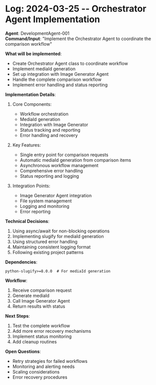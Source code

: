 # Log: 2024-03-25 -- Orchestrator Agent Implementation

**Agent**: DevelopmentAgent-001  
**Command/Input**: "Implement the Orchestrator Agent to coordinate the comparison workflow"

**What will be implemented**:  
- Create Orchestrator Agent class to coordinate workflow
- Implement mediaId generation
- Set up integration with Image Generator Agent
- Handle the complete comparison workflow
- Implement error handling and status reporting

**Implementation Details**:
1. Core Components:
   - Workflow orchestration
   - MediaId generation
   - Integration with Image Generator
   - Status tracking and reporting
   - Error handling and recovery

2. Key Features:
   - Single entry point for comparison requests
   - Automatic mediaId generation from comparison items
   - Asynchronous workflow management
   - Comprehensive error handling
   - Status reporting and logging

3. Integration Points:
   - Image Generator Agent integration
   - File system management
   - Logging and monitoring
   - Error reporting

**Technical Decisions**:
1. Using async/await for non-blocking operations
2. Implementing slugify for mediaId generation
3. Using structured error handling
4. Maintaining consistent logging format
5. Following existing project patterns

**Dependencies**:
```
python-slugify>=8.0.0  # For mediaId generation
```

**Workflow**:
1. Receive comparison request
2. Generate mediaId
3. Call Image Generator Agent
4. Return results with status

**Next Steps**:
1. Test the complete workflow
2. Add more error recovery mechanisms
3. Implement status monitoring
4. Add cleanup routines

**Open Questions**:
- Retry strategies for failed workflows
- Monitoring and alerting needs
- Scaling considerations
- Error recovery procedures 